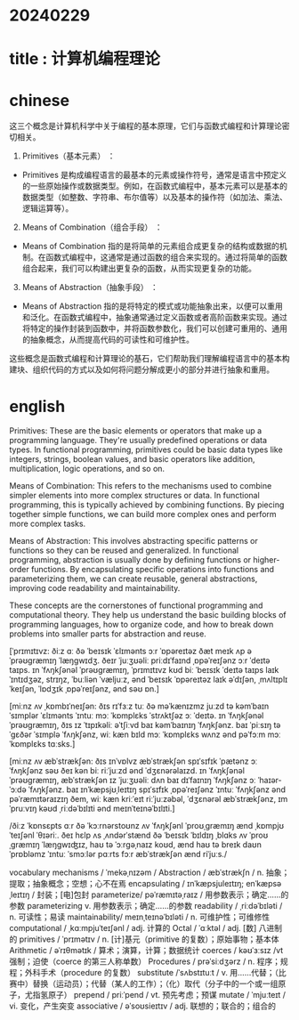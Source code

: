 
# 20240229

# title : 计算机编程理论

# chinese 

这三个概念是计算机科学中关于编程的基本原理，它们与函数式编程和计算理论密切相关。

1.  Primitives（基本元素） ：
   - Primitives 是构成编程语言的最基本的元素或操作符号，通常是语言中预定义的一些原始操作或数据类型。例如，在函数式编程中，基本元素可以是基本的数据类型（如整数、字符串、布尔值等）以及基本的操作符（如加法、乘法、逻辑运算等）。

2.  Means of Combination（组合手段） ：
   - Means of Combination 指的是将简单的元素组合成更复杂的结构或数据的机制。在函数式编程中，这通常是通过函数的组合来实现的。通过将简单的函数组合起来，我们可以构建出更复杂的函数，从而实现更复杂的功能。

3.  Means of Abstraction（抽象手段） ：
   - Means of Abstraction 指的是将特定的模式或功能抽象出来，以便可以重用和泛化。在函数式编程中，抽象通常通过定义函数或者高阶函数来实现。通过将特定的操作封装到函数中，并将函数参数化，我们可以创建可重用的、通用的抽象概念，从而提高代码的可读性和可维护性。

这些概念是函数式编程和计算理论的基石，它们帮助我们理解编程语言中的基本构建块、组织代码的方式以及如何将问题分解成更小的部分并进行抽象和重用。

# english
Primitives: These are the basic elements or operators that make up a programming language. They're usually predefined operations or data types. In functional programming, primitives could be basic data types like integers, strings, boolean values, and basic operators like addition, multiplication, logic operations, and so on.

Means of Combination: This refers to the mechanisms used to combine simpler elements into more complex structures or data. In functional programming, this is typically achieved by combining functions. By piecing together simple functions, we can build more complex ones and perform more complex tasks.

Means of Abstraction: This involves abstracting specific patterns or functions so they can be reused and generalized. In functional programming, abstraction is usually done by defining functions or higher-order functions. By encapsulating specific operations into functions and parameterizing them, we can create reusable, general abstractions, improving code readability and maintainability.

These concepts are the cornerstones of functional programming and computational theory. They help us understand the basic building blocks of programming languages, how to organize code, and how to break down problems into smaller parts for abstraction and reuse.

[ˈprɪmɪtɪvz: ðiːz ɑː ðə ˈbeɪsɪk ˈɛlɪmənts ɔːr ˈɒpəreɪtəz ðæt meɪk ʌp ə ˈprəʊɡræmɪŋ ˈlæŋɡwɪdʒ. ðeɪr ˈjuːʒʊəliː priːdɪˈfaɪnd ˌɒpəˈreɪʃənz ɔːr ˈdeɪtə taɪps. ɪn ˈfʌŋkʃənəl ˈprəʊɡræmɪŋ, ˈprɪmɪtɪvz kʊd biː ˈbeɪsɪk ˈdeɪtə taɪps laɪk ˈɪntɪdʒəz, strɪŋz, ˈbuːliən ˈvæljuːz, ənd ˈbeɪsɪk ˈɒpəreɪtəz laɪk əˈdɪʃən, ˌmʌltɪplɪˈkeɪʃən, ˈlɒdʒɪk ˌɒpəˈreɪʃənz, ənd səʊ ɒn.]

[miːnz ʌv ˌkɒmbɪˈneɪʃən: ðɪs rɪˈfɜːz tuː ðə məˈkænɪzmz juːzd tə kəmˈbaɪn ˈsɪmplər ˈɛlɪmənts ˈɪntuː mɔː ˈkɒmplɛks ˈstrʌktʃəz ɔː ˈdeɪtə. ɪn ˈfʌŋkʃənəl ˈprəʊɡræmɪŋ, ðɪs ɪz ˈtɪpɪkəliː əˈtʃiːvd baɪ kəmˈbaɪnɪŋ ˈfʌŋkʃənz. baɪ ˈpiːsɪŋ təˈɡɛðər ˈsɪmplə ˈfʌŋkʃənz, wiː kæn bɪld mɔː ˈkɒmplɛks wʌnz ənd pəˈfɔːm mɔː ˈkɒmplɛks tɑːsks.]

[miːnz ʌv æbˈstrækʃən: ðɪs ɪnˈvɒlvz æbˈstrækʃən spɪˈsɪfɪk ˈpætənz ɔː ˈfʌŋkʃənz səʊ ðeɪ kən biː riːˈjuːzd ənd ˈdʒɛnərəlaɪzd. ɪn ˈfʌŋkʃənəl ˈprəʊɡræmɪŋ, æbˈstrækʃən ɪz ˈjuːʒʊəliː dʌn baɪ dɪˈfaɪnɪŋ ˈfʌŋkʃənz ɔː ˈhaɪər-ˈɔːdə ˈfʌŋkʃənz. baɪ ɪnˈkæpsjʊˌleɪtɪŋ spɪˈsɪfɪk ˌɒpəˈreɪʃənz ˈɪntuː ˈfʌŋkʃənz ənd pəˈræmɪtəraɪzɪŋ ðem, wiː kæn kriːˈeɪt riːˈjuːzəbəl, ˈdʒɛnərəl æbˈstrækʃənz, ɪmˈpruːvɪŋ kəʊd ˌriːdəˈbɪlɪti ənd meɪnˈteɪnəˈbɪlɪti.]

/ðiːz ˈkɒnsɛpts ɑːr ðə ˈkɔːrnərstoʊnz ʌv ˈfʌŋkʃənl ˈproʊˌɡræmɪŋ ænd ˌkɒmpjʊˈteɪʃənl ˈθɪəriː. ðeɪ hɛlp ʌs ˌʌndərˈstænd ðə ˈbeɪsɪk ˈbɪldɪŋ ˌblɑks ʌv ˈproʊˌɡræmɪŋ ˈlæŋɡwɪʤɪz, haʊ tə ˈɔːrɡəˌnaɪz koʊd, ænd haʊ tə breɪk daʊn ˈprɒbləmz ˈɪntuː ˈsmɔːlər pɑːrts fɔːr æbˈstrækʃən ænd riˈjuːs./

vocabulary
mechanisms / ˈmekəˌnɪzəm /
Abstraction / æbˈstrækʃn / n.  抽象；提取；抽象概念；空想；心不在焉
encapsulating / ɪnˈkæpsjuleɪtɪŋ; enˈkæpsəˌleɪtɪŋ / 封装；[电]包封
parameterize/ pəˈræmɪtəˌraɪz / 用参数表示；确定……的参数
parameterizing v.  用参数表示；确定……的参数
readability / ˌriːdəˈbɪləti / n.  可读性；易读
maintainability/ meɪnˌteɪnəˈbɪləti / n.  可维护性；可维修性
computational / ˌkɑːmpjuˈteɪʃənl / adj.  计算的
Octal / ˈɑːktəl / adj.  [数] 八进制的
primitives / ˈprɪmətɪv / n.  [计]基元（primitive 的复数）；原始事物；基本体
Arithmetic / əˈrɪθmətɪk / 算术；演算，计算；数据统计
coerces / kəʊˈɜːsɪz /vt 强制；迫使（coerce 的第三人称单数）
Procedures / prəˈsiːdʒərz / n.  程序；规程；外科手术（procedure 的复数）
substitute  /ˈsʌbstɪtuːt / v.  用……代替；（比赛中）替换（运动员）；代替（某人的工作）；（化）取代（分子中的一个或一组原子，尤指氢原子）
prepend / priːˈpend / vt.  预先考虑；预谋
mutate / ˈmjuːteɪt / vi.  变化，产生突变
associative / əˈsoʊsieɪtɪv / adj.  联想的；联合的；组合的
